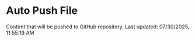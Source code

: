 # Auto Push File

Content that will be pushed to GitHub repository.
Last updated: 07/30/2025, 11:55:19 AM